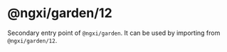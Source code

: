 # @ngxi/garden/12

Secondary entry point of `@ngxi/garden`. It can be used by importing from `@ngxi/garden/12`.
